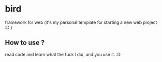 # bird

framework for web (it's my personal template for starting a new web project :D )

## How to use ?

read code and learn what the fuck I did, and you use it. :D
